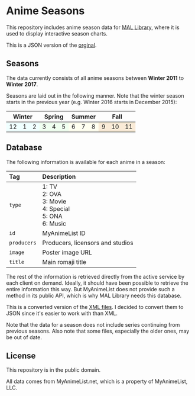 # Anime Seasons

This repository includes anime season data for [MAL Library](https://github.com/chikorita157/MALLibrary), where it is used to display interactive season charts.

This is a JSON version of the [orginal](https://github.com/erengy/anime-seasons).

## Seasons

The data currently consists of all anime seasons between **Winter 2011** to **Winter 2017**.

Seasons are laid out in the following manner. Note that the winter season starts in the previous year (e.g. Winter 2016 starts in December 2015):

<table>
  <thead>
    <tr>
      <th align="center" colspan="3">Winter</th>
      <th align="center" colspan="3">Spring</th>
      <th align="center" colspan="3">Summer</th>
      <th align="center" colspan="3">Fall</th>
    </tr>
  </thead>
  <tbody>
    <tr>
      <td bgcolor="#F0FFFF">12</td>
      <td bgcolor="#F0FFFF">1</td>
      <td bgcolor="#F0FFFF">2</td>
      <td bgcolor="#F0FFF0">3</td>
      <td bgcolor="#F0FFF0">4</td>
      <td bgcolor="#F0FFF0">5</td>
      <td bgcolor="#FFFFF0">6</td>
      <td bgcolor="#FFFFF0">7</td>
      <td bgcolor="#FFFFF0">8</td>
      <td bgcolor="#FAEBD7">9</td>
      <td bgcolor="#FAEBD7">10</td>
      <td bgcolor="#FAEBD7">11</td>
    </tr>
  </tbody>
</table>

## Database

The following information is available for each anime in a season:

Tag|Description
:--|:----------
`type`|1: TV<br>2: OVA<br>3: Movie<br>4: Special<br>5: ONA<br>6: Music
`id`|MyAnimeList ID
`producers`|Producers, licensors and studios
`image`|Poster image URL
`title`|Main romaji title

The rest of the information is retrieved directly from the active service by each client on demand. Ideally, it should have been possible to retrieve the entire information this way. But MyAnimeList does not provide such a method in its public API, which is why MAL Library needs this database.

This is a converted version of the [XML files](https://github.com/erengy/anime-seasons). I decided to convert them to JSON since it's easier to work with than XML.

Note that the data for a season does not include series continuing from previous seasons. Also note that some files, especially the older ones, may be out of date.

## License

This repository is in the public domain.

All data comes from MyAnimeList.net, which is a property of MyAnimeList, LLC.
